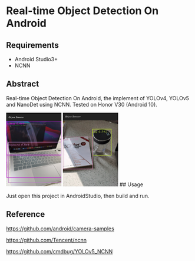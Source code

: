 # Real-time Object Detection On Android
## Requirements

- Android Studio3+
- NCNN

## Abstract

Real-time Object Detection On Android, the implement of YOLOv4, YOLOv5 and NanoDet using NCNN. Tested on Honor V30 (Android 10).

<img src="https://github.com/Dengshima/mobiledetect/blob/main/app/src/main/assets/1.jpg" width="150" height="200" alt=""/>
<img src="https://github.com/Dengshima/mobiledetect/blob/main/app/src/main/assets/2.jpg" width="150" height="200" alt=""/>
## Usage

Just open this project in AndroidStudio, then build and run.

## Reference

https://github.com/android/camera-samples

https://github.com/Tencent/ncnn

https://github.com/cmdbug/YOLOv5_NCNN
